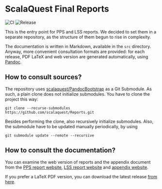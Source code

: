 # ScalaQuest Final Reports

![CI](https://github.com/scalaquest/Reports/workflows/CI/badge.svg)
![Release](https://img.shields.io/github/v/release/scalaquest/Reports?label=Release)

This is the entry point for PPS and LSS reports. We decided to set them in a
separate repository, as the structure of them begun to rise in complexity.

The documentation is written in Markdown, available in the `src` directory. Anyway, more convenient consultation formats 
are provided: for
each release, PDF LaTeX and web version are generated automatically, using [Pandoc](https://pandoc.org/index.html).

## How to consult sources?

The repository uses [scalaquest/PandocBootstrap](https://github.com/scalaquest/PandocBootstrap) as a Git Submodule. As such, a plain clone does not initialize submodules. You have to clone the project this way:

```
git clone --recurse-submodules https://github.com/scalaquest/Reports.git
```

Besides performing the clone, also recursively initialize submodules. Also, the submodule have to be updated manually periodically, by using

```
git submodule update --remote --recursive
```

## How to consult the documentation?

You can examine the web version of reports and the appendix document from the
[PPS report website](https://scalaquest.github.io/Reports/docs/pps-report.html),
[LSS report website](https://scalaquest.github.io/Reports/docs/lss-report.html) and
[appendix website](https://scalaquest.github.io/Reports/docs/appendix.html).

If you prefer a LaTeX PDF version, you can download the latest release 
[from here](https://github.com/scalaquest/Reports/releases/latest).
